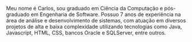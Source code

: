 Meu nome é Carlos, sou graduado em Ciência da Computação e pós-graduado em Engenharia de Software. Possuo 7 anos de experiência na área de análise e desenvolvimento de sistemas, com atuação em diversos projetos de alta e baixa complexidade utilizando tecnologias como Java, Javascript, HTML, CSS, bancos Oracle e SQLServer, entre outros. 